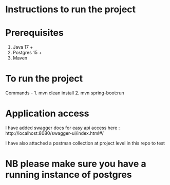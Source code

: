 # Instructions to run the project

# Prerequisites

1. Java 17 +
2. Postgres 15 +
3. Maven

# To run the project
Commands - 1. mvn clean install
           2. mvn spring-boot:run

# Application access
I have added swagger docs for easy api access here : http://localhost:8080/swagger-ui/index.html#/

I have also attached a postman collection at project level in this repo to test

# NB please make sure you have a running instance of postgres